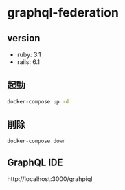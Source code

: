 # graphql-federation

## version
- ruby: 3.1
- rails: 6.1

## 起動
```bash
docker-compose up -d
```

## 削除
```bash
docker-compose down
```

## GraphQL IDE

http://localhost:3000/grahpiql

